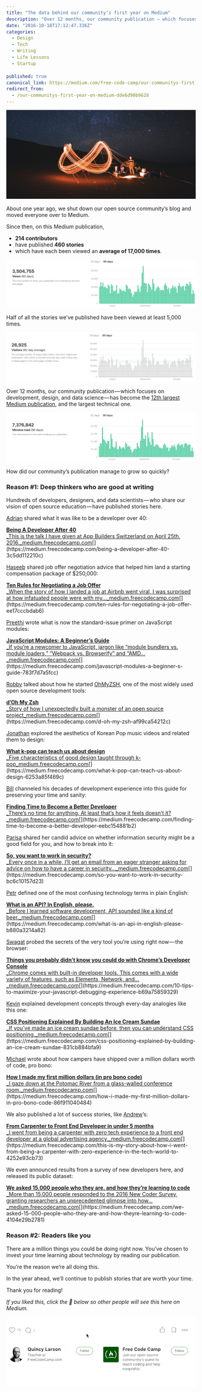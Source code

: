 ```yaml
---
title: "The data behind our community’s first year on Medium"
description: "Over 12 months, our community publication — which focuses on development, design, and data science — has become the 12th largest Medium publication, and the largest technical one. Hundreds of…"
date: "2016-10-18T17:12:47.336Z"
categories: 
  - Design
  - Tech
  - Writing
  - Life Lessons
  - Startup

published: true
canonical_link: https://medium.com/free-code-camp/our-communitys-first-year-on-medium-dde6d90b9628
redirect_from:
  - /our-communitys-first-year-on-medium-dde6d90b9628
---
```


![](./asset-1.png)

About one year ago, we shut down our open source community’s blog and moved everyone over to Medium.

Since then, on this Medium publication,

-   **214 contributors**
-   have published **460 stories**
-   which have each been viewed an **average of 17,000 times**.

![Our community’s publication now gets more than a million views per month.](./asset-2.png)

Half of all the stories we’ve published have been viewed at least 5,000 times.

![An average of nearly 27,000 people visit our community’s Medium publication every day.](./asset-3.png)

Over 12 months, our community publication — which focuses on development, design, and data science — has become the [12th largest Medium publication](https://toppub.xyz/), and the largest technical one.

![Readers spent more than 7 million minutes reading our publication over the past 3 months.](./asset-4.png)

How did our community’s publication manage to grow so quickly?

### Reason #1: Deep thinkers who are good at writing

Hundreds of developers, designers, and data scientists — who share our vision of open source education — have published stories here.

[Adrian](https://medium.com/u/ca3cc6ab359a) shared what it was like to be a developer over 40:

[**Being A Developer After 40**  
_This is the talk I have given at App Builders Switzerland on April 25th, 2016._medium.freecodecamp.com](https://medium.freecodecamp.com/being-a-developer-after-40-3c5dd112210c "https://medium.freecodecamp.com/being-a-developer-after-40-3c5dd112210c")[](https://medium.freecodecamp.com/being-a-developer-after-40-3c5dd112210c)

[Haseeb](https://medium.com/@hosseeb) shared job offer negotiation advice that helped him land a starting compensation package of $250,000:

[**Ten Rules for Negotiating a Job Offer**  
_When the story of how I landed a job at Airbnb went viral, I was surprised at how infatuated people were with my…_medium.freecodecamp.com](https://medium.freecodecamp.com/ten-rules-for-negotiating-a-job-offer-ee17cccbdab6 "https://medium.freecodecamp.com/ten-rules-for-negotiating-a-job-offer-ee17cccbdab6")[](https://medium.freecodecamp.com/ten-rules-for-negotiating-a-job-offer-ee17cccbdab6)

[Preethi](https://medium.com/@preethikasireddy) wrote what is now the standard-issue primer on JavaScript modules:

[**JavaScript Modules: A Beginner’s Guide**  
_If you’re a newcomer to JavaScript, jargon like “module bundlers vs. module loaders,” “Webpack vs. Browserify” and “AMD…_medium.freecodecamp.com](https://medium.freecodecamp.com/javascript-modules-a-beginner-s-guide-783f7d7a5fcc "https://medium.freecodecamp.com/javascript-modules-a-beginner-s-guide-783f7d7a5fcc")[](https://medium.freecodecamp.com/javascript-modules-a-beginner-s-guide-783f7d7a5fcc)

[Robby](https://medium.com/@robbyrussell) talked about how he started [OhMyZSH](http://ohmyz.sh/), one of the most widely used open source development tools:

[**d’Oh My Zsh**  
_Story of how I unexpectedly built a monster of an open source project_medium.freecodecamp.com](https://medium.freecodecamp.com/d-oh-my-zsh-af99ca54212c "https://medium.freecodecamp.com/d-oh-my-zsh-af99ca54212c")[](https://medium.freecodecamp.com/d-oh-my-zsh-af99ca54212c)

[Jonathan](https://medium.com/@JonathanZWhite) explored the aesthetics of Korean Pop music videos and related them to design:

[**What k-pop can teach us about design**  
_Five characteristics of good design taught through k-pop_medium.freecodecamp.com](https://medium.freecodecamp.com/what-k-pop-can-teach-us-about-design-6253a85f469c "https://medium.freecodecamp.com/what-k-pop-can-teach-us-about-design-6253a85f469c")[](https://medium.freecodecamp.com/what-k-pop-can-teach-us-about-design-6253a85f469c)

[Bill](https://medium.com/@BillSourour) channeled his decades of development experience into this guide for preserving your time and sanity:

[**Finding Time to Become a Better Developer**  
_There’s no time for anything. At least that’s how it feels doesn’t it?_medium.freecodecamp.com](https://medium.freecodecamp.com/finding-time-to-become-a-better-developer-eebc154881b2 "https://medium.freecodecamp.com/finding-time-to-become-a-better-developer-eebc154881b2")[](https://medium.freecodecamp.com/finding-time-to-become-a-better-developer-eebc154881b2)

[Parisa](https://medium.com/@laparisa) shared her candid advice on whether information security might be a good field for you, and how to break into it:

[**So, you want to work in security?**  
_Every once in a while, I’ll get an email from an eager stranger asking for advice on how to have a career in security…_medium.freecodecamp.com](https://medium.freecodecamp.com/so-you-want-to-work-in-security-bc6c10157d23 "https://medium.freecodecamp.com/so-you-want-to-work-in-security-bc6c10157d23")[](https://medium.freecodecamp.com/so-you-want-to-work-in-security-bc6c10157d23)

[Petr](https://medium.com/@petrgazarov) defined one of the most confusing technology terms in plain English:

[**What is an API? In English, please.**  
_Before I learned software development, API sounded like a kind of beer._medium.freecodecamp.com](https://medium.freecodecamp.com/what-is-an-api-in-english-please-b880a3214a82 "https://medium.freecodecamp.com/what-is-an-api-in-english-please-b880a3214a82")[](https://medium.freecodecamp.com/what-is-an-api-in-english-please-b880a3214a82)

[Swagat](https://medium.com/@swagatswain) probed the secrets of the very tool you’re using right now — the browser:

[**Things you probably didn’t know you could do with Chrome’s Developer Console**  
_Chrome comes with built-in developer tools. This comes with a wide variety of features, such as Elements, Network, and…_medium.freecodecamp.com](https://medium.freecodecamp.com/10-tips-to-maximize-your-javascript-debugging-experience-b69a75859329 "https://medium.freecodecamp.com/10-tips-to-maximize-your-javascript-debugging-experience-b69a75859329")[](https://medium.freecodecamp.com/10-tips-to-maximize-your-javascript-debugging-experience-b69a75859329)

[Kevin](https://medium.com/@kevink) explained development concepts through every-day analogies like this one:

[**CSS Positioning Explained By Building An Ice Cream Sundae**  
_If you’ve made an ice cream sundae before, then you can understand CSS positioning._medium.freecodecamp.com](https://medium.freecodecamp.com/css-positioning-explained-by-building-an-ice-cream-sundae-831cb884bfa9 "https://medium.freecodecamp.com/css-positioning-explained-by-building-an-ice-cream-sundae-831cb884bfa9")[](https://medium.freecodecamp.com/css-positioning-explained-by-building-an-ice-cream-sundae-831cb884bfa9)

[Michael](https://medium.com/@CodeNonprofit) wrote about how campers have shipped over a million dollars worth of code, pro bono:

[**How I made my first million dollars (in pro bono code)**  
_I gaze down at the Potomac River from a glass-walled conference room._medium.freecodecamp.com](https://medium.freecodecamp.com/how-i-made-my-first-million-dollars-in-pro-bono-code-86f911040484 "https://medium.freecodecamp.com/how-i-made-my-first-million-dollars-in-pro-bono-code-86f911040484")[](https://medium.freecodecamp.com/how-i-made-my-first-million-dollars-in-pro-bono-code-86f911040484)

We also published a lot of success stories, like [Andrew](https://medium.com/@andrewchar)’s:

[**From Carpenter to Front End Developer in under 5 months**  
_I went from being a carpenter with zero tech experience to a front end developer at a global advertising agency._medium.freecodecamp.com](https://medium.freecodecamp.com/this-is-my-story-about-how-i-went-from-being-a-carpenter-with-zero-experience-in-the-tech-world-to-4252e93cb73 "https://medium.freecodecamp.com/this-is-my-story-about-how-i-went-from-being-a-carpenter-with-zero-experience-in-the-tech-world-to-4252e93cb73")[](https://medium.freecodecamp.com/this-is-my-story-about-how-i-went-from-being-a-carpenter-with-zero-experience-in-the-tech-world-to-4252e93cb73)

We even announced results from a survey of new developers here, and released its public dataset:

[**We asked 15,000 people who they are, and how they’re learning to code**  
_More than 15,000 people responded to the 2016 New Coder Survey, granting researchers an unprecedented glimpse into how…_medium.freecodecamp.com](https://medium.freecodecamp.com/we-asked-15-000-people-who-they-are-and-how-theyre-learning-to-code-4104e29b2781 "https://medium.freecodecamp.com/we-asked-15-000-people-who-they-are-and-how-theyre-learning-to-code-4104e29b2781")[](https://medium.freecodecamp.com/we-asked-15-000-people-who-they-are-and-how-theyre-learning-to-code-4104e29b2781)

### Reason #2: Readers like you

There are a million things you could be doing right now. You’ve chosen to invest your time learning about technology by reading our publication.

You’re the reason we’re all doing this.

In the year ahead, we’ll continue to publish stories that are worth your time.

Thank you for reading!

_If you liked this, click the 💚 below so other people will see this here on Medium._

![](./asset-5.gif)
